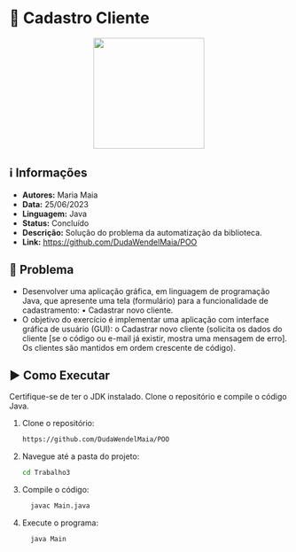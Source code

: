 # 👤 Cadastro Cliente

<div align="center"> 
<img width="200" height="200" src="https://cdn-icons-png.flaticon.com/512/753/753210.png">
</div>

## ℹ️ Informações
- **Autores:** Maria Maia
- **Data:** 25/06/2023
- **Linguagem:** Java
- **Status:** Concluído
- **Descrição:** Solução do problema da automatização da biblioteca.
- **Link:** https://github.com/DudaWendelMaia/POO

## 🎯 Problema
- Desenvolver uma aplicação gráfica, em linguagem de programação Java, que apresente uma tela
(formulário) para a funcionalidade de cadastramento:
• Cadastrar novo cliente.
- O objetivo do exercício é implementar uma aplicação com interface gráfica de usuário (GUI):
o Cadastrar novo cliente (solicita os dados do cliente [se o código ou e-mail já
existir, mostra uma mensagem de erro]. Os clientes são mantidos em ordem
crescente de código).


## ▶️ Como Executar
Certifique-se de ter o JDK instalado. Clone o repositório e compile o código Java.

1. Clone o repositório:
    ```sh
    https://github.com/DudaWendelMaia/POO
    ```

2. Navegue até a pasta do projeto:
    ```sh
    cd Trabalho3
    ```

3. Compile o código:
    ```sh
      javac Main.java
    ```

4. Execute o programa:
    ```sh
      java Main
    ```

